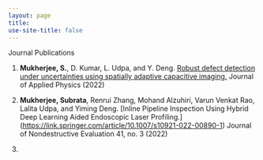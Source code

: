 ```yaml
---
layout: page
title: 
use-site-title: false
---
```


Journal Publications

1.  **Mukherjee, S.**, D. Kumar, L. Udpa, and Y. Deng. [Robust defect detection under uncertainties using spatially adaptive capacitive imaging.](https://aip.scitation.org/doi/full/10.1063/5.0088320) Journal of Applied Physics (2022)

2. **Mukherjee, Subrata**, Renrui Zhang, Mohand Alzuhiri, Varun Venkat Rao, Lalita Udpa, and Yiming Deng. [Inline Pipeline Inspection Using Hybrid Deep Learning Aided Endoscopic Laser Profiling.] (https://link.springer.com/article/10.1007/s10921-022-00890-1) Journal of Nondestructive Evaluation 41, no. 3 (2022)

3. 
